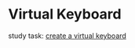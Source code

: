 # Virtual Keyboard

study task: [create a virtual keyboard](https://github.com/rolling-scopes-school/tasks/blob/master/tasks/virtual-keyboard/virtual-keyboard-en.md)